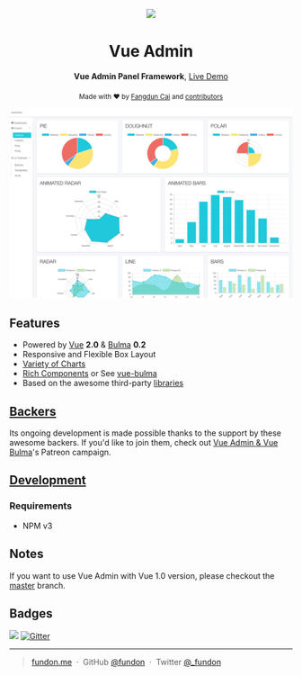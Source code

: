 <p align="center"><img width="200" src="https://github.com/fundon/vue-admin/blob/master/src/assets/logo@2x.png"></p>

<h1 align="center">Vue Admin</h1>

<p align="center">
  <strong>Vue Admin Panel Framework</strong>,
  <a href="https://vue-admin.fundon.me">Live Demo</a>
</p>

<p align="center">
  <sub>Made with ❤︎ by
    <a href="https://twitter.com/_fundon">Fangdun Cai</a> and
    <a href="https://github.com/fundon/vue-admin/graphs/contributors">contributors</a>
  </sub>
</p>


![](screenshots/app.png)


## Features

* Powered by [Vue][] **2.0** & [Bulma][] **0.2**
* Responsive and Flexible Box Layout
* [Variety of Charts](doc/charts.md)
* [Rich Components](doc/components.md) or See [vue-bulma][]
* Based on the awesome third-party [libraries](doc/dependencies.md)


## [Backers](backers.md)

Its ongoing development is made possible thanks to the support by these awesome backers. If you'd like to join them, check out [Vue Admin & Vue Bulma](https://www.patreon.com/_fundon)'s Patreon campaign.


## [Development](doc/development.md)


### Requirements

  * NPM v3


## Notes

  If you want to use Vue Admin with Vue 1.0 version, please checkout the [master](https://github.com/fundon/vue-admin/tree/master) branch.


## Badges

![](https://img.shields.io/badge/license-MIT-blue.svg)
[![Gitter](https://badges.gitter.im/fundon/vue-admin.svg)](https://gitter.im/fundon/vue-admin?utm_source=badge&utm_medium=badge&utm_campaign=pr-badge)

---

> [fundon.me](https://fundon.me) &nbsp;&middot;&nbsp;
> GitHub [@fundon](https://github.com/fundon) &nbsp;&middot;&nbsp;
> Twitter [@_fundon](https://twitter.com/_fundon)


[Live Demo]: https://vue-admin.fundon.me/
[Fangdun Cai]: https://twitter.com/_fundon
[Vue]: http://vuejs.org
[Bulma]: http://bulma.io
[Vue-bulma]: https://github.com/vue-bulma
